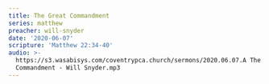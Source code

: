 ```yaml
---
title: The Great Commandment
series: matthew
preacher: will-snyder
date: '2020-06-07'
scripture: 'Matthew 22:34-40'
audio: >-
  https://s3.wasabisys.com/coventrypca.church/sermons/2020.06.07.A The Great
  Commandment - Will Snyder.mp3
---
```


